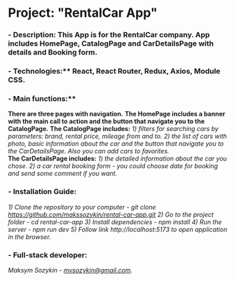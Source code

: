    # Project: "RentalCar App"

 ### - Description: This App is for the RentalCar company. App includes HomePage, CatalogPage and CarDetailsPage with details and Booking form.

 ### - Technologies:** React, React Router, Redux, Axios, Module CSS.

 ### - Main functions:**
 **There are three pages with navigation.**
 **The HomePage includes a banner with the main call to action and the button that navigate you to the CatalogPage.** 
 **The CatalogPage includes:**
  *1) filters for searching cars by parameters: brand, rental price, mileage from and to.*
  *2) the list of cars with photo, basic information about the car and the button that navigate you to the CarDetailsPage. Also you can add cars to favorites.*   
 **The CarDetailsPage includes:**
  *1) the detailed information about the car you chose.*
  *2) a car rental booking form - you could choose date for booking and send some comment if you want.*

 ### - Installation Guide:
  *1) Clone the repository to your computer - git clone https://github.com/makssozykin/rental-car-app.git*
  *2) Go to the project folder - cd rental-car-app*
  *3) Install dependencies - npm install*
  *4) Run the server - npm run dev*
  *5) Follow link http://localhost:5173 to open application in the browser.*

 ### - Full-stack developer:
 *Maksym Sozykin - mvsozykin@gmail.com.*
